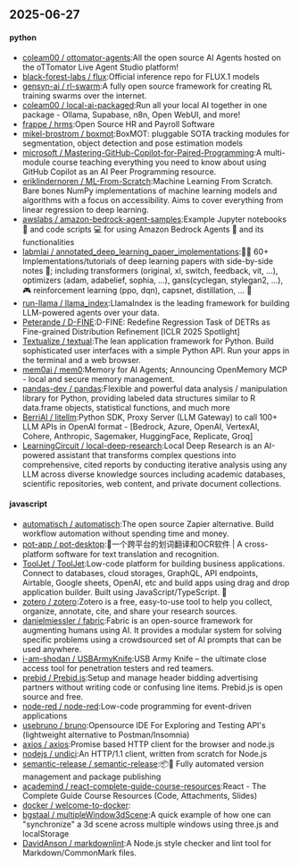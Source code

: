 ## 2025-06-27

#### python
* [coleam00 / ottomator-agents](https://github.com/coleam00/ottomator-agents):All the open source AI Agents hosted on the oTTomator Live Agent Studio platform!
* [black-forest-labs / flux](https://github.com/black-forest-labs/flux):Official inference repo for FLUX.1 models
* [gensyn-ai / rl-swarm](https://github.com/gensyn-ai/rl-swarm):A fully open source framework for creating RL training swarms over the internet.
* [coleam00 / local-ai-packaged](https://github.com/coleam00/local-ai-packaged):Run all your local AI together in one package - Ollama, Supabase, n8n, Open WebUI, and more!
* [frappe / hrms](https://github.com/frappe/hrms):Open Source HR and Payroll Software
* [mikel-brostrom / boxmot](https://github.com/mikel-brostrom/boxmot):BoxMOT: pluggable SOTA tracking modules for segmentation, object detection and pose estimation models
* [microsoft / Mastering-GitHub-Copilot-for-Paired-Programming](https://github.com/microsoft/Mastering-GitHub-Copilot-for-Paired-Programming):A multi-module course teaching everything you need to know about using GitHub Copilot as an AI Peer Programming resource.
* [eriklindernoren / ML-From-Scratch](https://github.com/eriklindernoren/ML-From-Scratch):Machine Learning From Scratch. Bare bones NumPy implementations of machine learning models and algorithms with a focus on accessibility. Aims to cover everything from linear regression to deep learning.
* [awslabs / amazon-bedrock-agent-samples](https://github.com/awslabs/amazon-bedrock-agent-samples):Example Jupyter notebooks 📓 and code scripts 💻 for using Amazon Bedrock Agents 🤖 and its functionalities
* [labmlai / annotated_deep_learning_paper_implementations](https://github.com/labmlai/annotated_deep_learning_paper_implementations):🧑‍🏫 60+ Implementations/tutorials of deep learning papers with side-by-side notes 📝; including transformers (original, xl, switch, feedback, vit, ...), optimizers (adam, adabelief, sophia, ...), gans(cyclegan, stylegan2, ...), 🎮 reinforcement learning (ppo, dqn), capsnet, distillation, ... 🧠
* [run-llama / llama_index](https://github.com/run-llama/llama_index):LlamaIndex is the leading framework for building LLM-powered agents over your data.
* [Peterande / D-FINE](https://github.com/Peterande/D-FINE):D-FINE: Redefine Regression Task of DETRs as Fine-grained Distribution Refinement [ICLR 2025 Spotlight]
* [Textualize / textual](https://github.com/Textualize/textual):The lean application framework for Python. Build sophisticated user interfaces with a simple Python API. Run your apps in the terminal and a web browser.
* [mem0ai / mem0](https://github.com/mem0ai/mem0):Memory for AI Agents; Announcing OpenMemory MCP - local and secure memory management.
* [pandas-dev / pandas](https://github.com/pandas-dev/pandas):Flexible and powerful data analysis / manipulation library for Python, providing labeled data structures similar to R data.frame objects, statistical functions, and much more
* [BerriAI / litellm](https://github.com/BerriAI/litellm):Python SDK, Proxy Server (LLM Gateway) to call 100+ LLM APIs in OpenAI format - [Bedrock, Azure, OpenAI, VertexAI, Cohere, Anthropic, Sagemaker, HuggingFace, Replicate, Groq]
* [LearningCircuit / local-deep-research](https://github.com/LearningCircuit/local-deep-research):Local Deep Research is an AI-powered assistant that transforms complex questions into comprehensive, cited reports by conducting iterative analysis using any LLM across diverse knowledge sources including academic databases, scientific repositories, web content, and private document collections.

#### javascript
* [automatisch / automatisch](https://github.com/automatisch/automatisch):The open source Zapier alternative. Build workflow automation without spending time and money.
* [pot-app / pot-desktop](https://github.com/pot-app/pot-desktop):🌈一个跨平台的划词翻译和OCR软件 | A cross-platform software for text translation and recognition.
* [ToolJet / ToolJet](https://github.com/ToolJet/ToolJet):Low-code platform for building business applications. Connect to databases, cloud storages, GraphQL, API endpoints, Airtable, Google sheets, OpenAI, etc and build apps using drag and drop application builder. Built using JavaScript/TypeScript. 🚀
* [zotero / zotero](https://github.com/zotero/zotero):Zotero is a free, easy-to-use tool to help you collect, organize, annotate, cite, and share your research sources.
* [danielmiessler / fabric](https://github.com/danielmiessler/fabric):Fabric is an open-source framework for augmenting humans using AI. It provides a modular system for solving specific problems using a crowdsourced set of AI prompts that can be used anywhere.
* [i-am-shodan / USBArmyKnife](https://github.com/i-am-shodan/USBArmyKnife):USB Army Knife – the ultimate close access tool for penetration testers and red teamers.
* [prebid / Prebid.js](https://github.com/prebid/Prebid.js):Setup and manage header bidding advertising partners without writing code or confusing line items. Prebid.js is open source and free.
* [node-red / node-red](https://github.com/node-red/node-red):Low-code programming for event-driven applications
* [usebruno / bruno](https://github.com/usebruno/bruno):Opensource IDE For Exploring and Testing API's (lightweight alternative to Postman/Insomnia)
* [axios / axios](https://github.com/axios/axios):Promise based HTTP client for the browser and node.js
* [nodejs / undici](https://github.com/nodejs/undici):An HTTP/1.1 client, written from scratch for Node.js
* [semantic-release / semantic-release](https://github.com/semantic-release/semantic-release):📦🚀 Fully automated version management and package publishing
* [academind / react-complete-guide-course-resources](https://github.com/academind/react-complete-guide-course-resources):React - The Complete Guide Course Resources (Code, Attachments, Slides)
* [docker / welcome-to-docker](https://github.com/docker/welcome-to-docker):
* [bgstaal / multipleWindow3dScene](https://github.com/bgstaal/multipleWindow3dScene):A quick example of how one can "synchronize" a 3d scene across multiple windows using three.js and localStorage
* [DavidAnson / markdownlint](https://github.com/DavidAnson/markdownlint):A Node.js style checker and lint tool for Markdown/CommonMark files.
